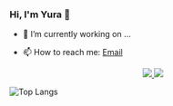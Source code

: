 ### Hi, I'm Yura 👋

- 🔭 I’m currently working on ...
<!-- - 🌱 I’m currently learning ...
- 👯 I’m looking to collaborate on ... -->
- 📫 How to reach me: <a href='yuriybema@gmail.com'>Email</a>

<p align='center'>
   <a href="https://www.linkedin.com/in/yura-bema-947141208/">
       <img src="https://img.shields.io/badge/linkedin-%230077B5.svg?&style=for-the-badge&logo=linkedin&logoColor=white"/>
   </a>
   <a href="https://t.me/LukeBrutale">
       <img src="https://img.shields.io/badge/Telegram-2CA5E0?style=for-the-badge&logo=telegram&logoColor=white"/>
   </a>
</p>



   ![Top Langs](https://github-readme-stats.vercel.app/api/top-langs/?username=LukeBrutale&layout=compact)

 


<!-- 
<div align="center" style="margin: 40px 0">
   <a href="https://github.com/romankh3/github-profile-views-counter">
       <img width="175px" src="https://komarev.com/ghpvc/?username=LukeBrutale&color=DE002D">
   </a>
</div>
-->


<!-- **LukeBrutale/LukeBrutale** is a ✨ _special_ ✨ repository because its `README.md` (this file) appears on your GitHub profile.

Here are some ideas to get you started: -->



